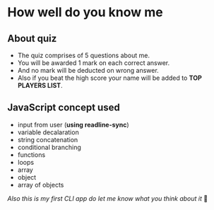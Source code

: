 # How well do you know me

## About quiz

- The quiz comprises of 5 questions about me.
- You will be awarded 1 mark on each correct answer.
- And no mark will be deducted on wrong answer.
- Also if you beat the high score your name will be added to **TOP PLAYERS LIST**.

## JavaScript concept used

- input from user (**using readline-sync**)
- variable decalaration
- string concatenation
- conditional branching
- functions
- loops
- array
- object
- array of objects

*Also this is my first CLI app do let me know what you think about it* 🐷
